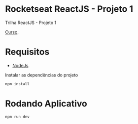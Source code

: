 # Rocketseat ReactJS - Projeto 1
Trilha ReactJS - Projeto 1

[Curso](https://www.rocketseat.com.br/ignite).

# Requisitos
- [NodeJs](https://nodejs.org/en/).

Instalar as dependências do projeto
```sh
npm install
```

# Rodando Aplicativo
```sh
npm run dev
```

